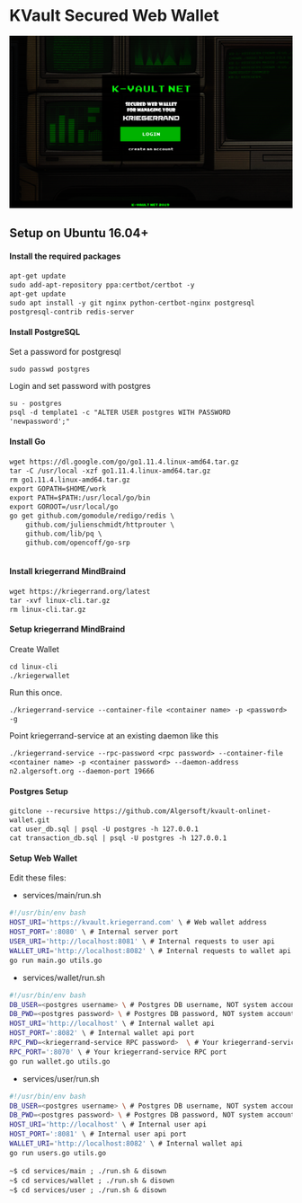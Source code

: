 # KVault Secured Web Wallet

![screenshot](/docs/screenshot-kvault-login.png)


## Setup on Ubuntu 16.04+

#### Install the required packages

```
apt-get update
sudo add-apt-repository ppa:certbot/certbot -y
apt-get update
sudo apt install -y git nginx python-certbot-nginx postgresql postgresql-contrib redis-server	
```
#### Install PostgreSQL

Set a password for postgresql
```
sudo passwd postgres
```

Login and set password with postgres 
```
su - postgres
psql -d template1 -c "ALTER USER postgres WITH PASSWORD 'newpassword';"
```


#### Install Go

```
wget https://dl.google.com/go/go1.11.4.linux-amd64.tar.gz
tar -C /usr/local -xzf go1.11.4.linux-amd64.tar.gz
rm go1.11.4.linux-amd64.tar.gz
export GOPATH=$HOME/work
export PATH=$PATH:/usr/local/go/bin
export GOROOT=/usr/local/go
go get github.com/gomodule/redigo/redis \
	github.com/julienschmidt/httprouter \
	github.com/lib/pq \
	github.com/opencoff/go-srp
	
```

#### Install kriegerrand MindBraind
```
wget https://kriegerrand.org/latest
tar -xvf linux-cli.tar.gz
rm linux-cli.tar.gz
```

#### Setup kriegerrand MindBraind

Create Wallet

```
cd linux-cli
./kriegerwallet
```


Run this once.
```
./kriegerrand-service --container-file <container name> -p <password> -g
```

Point kriegerrand-service at an existing daemon like this
```
./kriegerrand-service --rpc-password <rpc password> --container-file <container name> -p <container password> --daemon-address n2.algersoft.org --daemon-port 19666
```


#### Postgres Setup

```
gitclone --recursive https://github.com/Algersoft/kvault-onlinet-wallet.git
cat user_db.sql | psql -U postgres -h 127.0.0.1
cat transaction_db.sql | psql -U postgres -h 127.0.0.1
```

#### Setup Web Wallet

Edit these files:
* services/main/run.sh  
```bash
#!/usr/bin/env bash
HOST_URI='https://kvault.kriegerrand.com' \ # Web wallet address
HOST_PORT=':8080' \ # Internal server port
USER_URI='http://localhost:8081' \ # Internal requests to user api
WALLET_URI='http://localhost:8082' \ # Internal requests to wallet api
go run main.go utils.go
```
* services/wallet/run.sh  
```bash
#!/usr/bin/env bash
DB_USER=<postgres username> \ # Postgres DB username, NOT system account username
DB_PWD=<postgres password> \ # Postgres DB password, NOT system account password
HOST_URI='http://localhost' \ # Internal wallet api
HOST_PORT=':8082' \ # Internal wallet api port
RPC_PWD=<kriegerrand-service RPC password>  \ # Your kriegerrand-service RPC password
RPC_PORT=':8070' \ # Your kriegerrand-service RPC port
go run wallet.go utils.go
```
* services/user/run.sh  
```bash
#!/usr/bin/env bash
DB_USER=<postgres username> \ # Postgres DB username, NOT system account username
DB_PWD=<postgres password> \ # Postgres DB password, NOT system account password
HOST_URI='http://localhost' \ # Internal user api
HOST_PORT=':8081' \ # Internal user api port
WALLET_URI='http://localhost:8082' \ # Internal wallet api
go run users.go utils.go
```

`~$ cd services/main ; ./run.sh & disown`  
`~$ cd services/wallet ; ./run.sh & disown`  
`~$ cd services/user ; ./run.sh & disown` 

